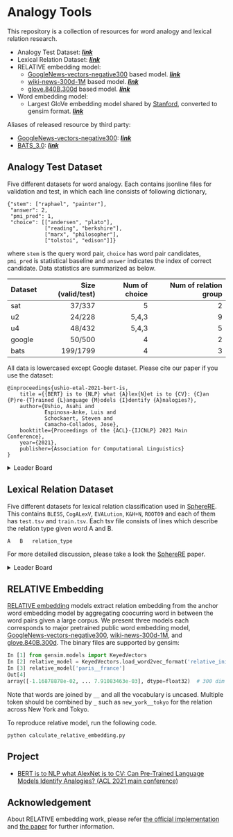 # Analogy Tools 
This repository is a collection of resources for word analogy and lexical relation research.
- Analogy Test Dataset: [***link***](https://github.com/asahi417/AnalogyTools/releases/download/0.0.0/analogy_test_dataset.tar.gz)
- Lexical Relation Dataset: [***link***](https://github.com/asahi417/AnalogyTools/releases/download/0.0.0/lexical_relation_dataset.tar.gz)
- RELATIVE embedding model:
    - [GoogleNews-vectors-negative300](https://drive.google.com/file/d/0B7XkCwpI5KDYNlNUTTlSS21pQmM/edit) based model. [***link***](https://github.com/asahi417/AnalogyTools/releases/download/0.0.0/relative_init.w2v.bin.tar.gz)
    - [wiki-news-300d-1M](https://fasttext.cc/docs/en/english-vectors.html) based model. [***link***](https://github.com/asahi417/AnalogyTools/releases/download/0.0.0/relative_init.fasttext.bin.tar.gz)
    - [glove.840B.300d](https://nlp.stanford.edu/projects/glove/) based model. [***link***](https://github.com/asahi417/AnalogyTools/releases/download/0.0.0/relative_init.glove.bin.tar.gz)
- Word embedding model:
    - Largest GloVe embedding model shared by [Stanford](https://nlp.stanford.edu/projects/glove/), converted to gensim format. [***link***](https://drive.google.com/file/d/1DbLuxwDlTRDbhBroOVgn2_fhVUQAVIqN/view?usp=sharing)

Aliases of released resource by third party:
- [GoogleNews-vectors-negative300](https://drive.google.com/file/d/0B7XkCwpI5KDYNlNUTTlSS21pQmM/edit): [***link***](https://github.com/asahi417/AnalogyTools/releases/download/0.0.0/GoogleNews-vectors-negative300.bin.gz)
- [BATS_3.0](https://vecto.space/projects/BATS/): [***link***](https://github.com/asahi417/AnalogyTools/releases/download/0.0.0/BATS_3.0.zip)

## Analogy Test Dataset
Five different datasets for word analogy. Each contains jsonline files for validation and test, in which each line consists of following dictionary,
```
{"stem": ["raphael", "painter"],
 "answer": 2,
 "pmi_pred": 1,
 "choice": [["andersen", "plato"],
            ["reading", "berkshire"],
            ["marx", "philosopher"],
            ["tolstoi", "edison"]]}
``` 
where `stem` is the query word pair, `choice` has word pair candidates, `pmi_pred` is statistical baseline
and `answer` indicates the index of correct candidate. Data statistics are summarized as below.

| Dataset | Size (valid/test) | Num of choice | Num of relation group |
|---------|---------:|--------------:|----------------------:|
| sat     | 37/337   | 5             | 2                     |
| u2      | 24/228   | 5,4,3         | 9                     |
| u4      | 48/432   | 5,4,3         | 5                     |
| google  | 50/500   | 4             | 2                     |
| bats    | 199/1799 | 4             | 3                     |

All data is lowercased except Google dataset. Please cite our paper if you use the dataset:
```
@inproceedings{ushio-etal-2021-bert-is,
    title ={{BERT} is to {NLP} what {A}lex{N}et is to {CV}: {C}an {P}re-{T}rained {L}anguage {M}odels {I}dentify {A}nalogies?},
    author={Ushio, Asahi and
            Espinosa-Anke, Luis and 
            Schockaert, Steven and
            Camacho-Collados, Jose},
    booktitle={Proceedings of the {ACL}-{IJCNLP} 2021 Main Conference},
    year={2021},
    publisher={Association for Computational Linguistics}
}
```

<details><summary> Leader Board</summary>

Here we report baseline with word embedding model. Complete result can be found [here](./results/analogy_test.csv), 
and please refer [our script](analogy_test.py) for more detail experimental setting.

- ***BATS***

| model    | accuracy (val) | accuracy (test) | accuracy (full) |
|----------|----------------|-----------------|-----------------|
| fasttext |         75.88% |          74.21% |          74.37% |
| glove    |         70.85% |          67.32% |          67.67% |
| w2v      |         65.33% |          63.15% |          63.36% |
| PMI      |         35.18% |          42.75% |          41.99% |

- ***Google***

| model    | accuracy (val) | accuracy (test) | accuracy (full) |
|----------|----------------|-----------------|-----------------|
| fasttext |         94.00% |          97.40% |          97.09% |
| glove    |         92.00% |          96.00% |          95.64% |
| w2v      |         92.00% |          93.40% |          93.27% |
| PMI      |         60.00% |          57.40% |          57.64% |

- ***SAT***

| model    | accuracy (val) | accuracy (test) | accuracy (full) |
|----------|----------------|-----------------|-----------------|
| fasttext |         67.57% |          47.77% |          49.73% |
| glove    |         59.46% |          47.77% |          48.93% |
| w2v      |         56.76% |          44.21% |          45.45% |
| PMI      |         24.32% |          23.15% |          23.26% |

- ***U2***

| model    | accuracy (val) | accuracy (test) | accuracy (full) |
|----------|----------------|-----------------|-----------------|
| fasttext |         50.00% |          42.98% |          43.65% |
| glove    |         41.67% |          44.74% |          44.44% |
| w2v      |         37.50% |          41.23% |          40.87% |
| PMI      |         29.17% |          32.89% |          32.54% |

- ***U4***

| model    | accuracy (val) | accuracy (test) | accuracy (full) |
|----------|----------------|-----------------|-----------------|
| fasttext |         47.92% |          37.04% |          38.13% |
| glove    |         52.08% |          35.19% |          36.88% |
| w2v      |         37.50% |          36.57% |          36.67% |
| PMI      |         47.92% |          39.12% |          40.00% |

To get word embedding baseline, 
```shell script
python analogy_test.py
```
When the model suffers out-of-vocabulary error, we use PMI prediction, `pmi_pred` in each entry, to ensure the baseline can
be compared with other methods to cover all the data points.   

</details>


## Lexical Relation Dataset
Five different datasets for lexical relation classification used in [SphereRE](https://www.aclweb.org/anthology/P19-1169/).
This contains `BLESS`, `CogALexV`, `EVALution`, `K&H+N`, `ROOT09` and each of them has `test.tsv` and `train.tsv`.
Each tsv file consists of lines which describe the relation type given word A and B. 
```
A   B   relation_type
```
For more detailed discussion, please take a look the [SphereRE](https://www.aclweb.org/anthology/P19-1169/) paper.

<details><summary>Leader Board</summary>

Here we report baseline with word embedding model. Complete result can be found [here](./results/lexical_relation.csv), 
and please refer [our script](lexical_relation.py) for more detail experimental setting.

- ***BLESS*** 

| model    | accuracy | f1_macro | f1_micro |
|----------|----------|----------|----------|
| fasttext |   92.87% |   92.34% |   92.87% |
| glove    |   93.22% |   92.63% |   93.22% |
| w2v      |   92.30% |   91.84% |   92.30% |

- ***CogALexV***

| model    | accuracy | f1_macro | f1_micro |
|----------|----------|----------|----------|
| fasttext |   78.10% |   52.06% |   78.10% |
| glove    |   79.23% |   52.82% |   79.23% |
| w2v      |   77.37% |   49.10% |   77.37% |

- ***EVALution***

| model    | accuracy | f1_macro | f1_micro |
|----------|----------|----------|----------|
| fasttext |   57.04% |   55.49% |   57.04% |
| glove    |   58.34% |   57.59% |   58.34% |
| w2v      |   56.66% |   55.61% |   56.66% |

- ***K&H+N***

| model    | accuracy | f1_macro | f1_micro |
|----------|----------|----------|----------|
| fasttext |   93.97% |   88.46% |   93.97% |
| glove    |   95.26% |   90.15% |   95.26% |
| w2v      |   90.81% |   84.76% |   90.81% |

- ***ROOT09***

| model    | accuracy | f1_macro | f1_micro |
|----------|----------|----------|----------|
| fasttext |   88.84% |   88.67% |   88.84% |
| glove    |   89.22% |   88.64% |   89.22% |
| w2v      |   87.15% |   86.65% |   87.15% |

To get word embedding baseline, 
```shell script
python lexical_relation.py
```
When the model suffers out-of-vocabulary error in evaluation, we use the most frequent label in training data, to ensure the baseline can
be compared with other methods to cover all the data points.   

</details>
 

## RELATIVE Embedding
[RELATIVE embedding](http://josecamachocollados.com/papers/relative_ijcai2019.pdf) models extract relation embedding from the anchor word embedding model 
by aggregating coocurring word in between the word pairs given a large corpus. We present three models each corresponds to major pretrained public word embedding model,
[GoogleNews-vectors-negative300](https://drive.google.com/file/d/0B7XkCwpI5KDYNlNUTTlSS21pQmM/edit), [wiki-news-300d-1M](https://fasttext.cc/docs/en/english-vectors.html), and [glove.840B.300d](https://nlp.stanford.edu/projects/glove/).
The binary files are supported by gensim:
```python
In [1] from gensim.models import KeyedVectors
In [2] relative_model = KeyedVectors.load_word2vec_format('relative_init.glove.bin', binary=True)
In [3] relative_model['paris__france']
Out[4] 
array([-1.16878878e-02, ... 7.91083463e-03], dtype=float32)  # 300 dim array
```
Note that words are joined by `__` and all the vocabulary is uncased. Multiple token should be combined by `_` such as 
`new_york__tokyo` for the relation across New York and Tokyo.

To reproduce relative model, run the following code.

```shell script
python calculate_relative_embedding.py
```

## Project
- [BERT is to NLP what AlexNet is to CV: Can Pre-Trained Language Models Identify Analogies? (ACL 2021 main conference)](https://github.com/asahi417/analogy-language-model)

## Acknowledgement
About RELATIVE embedding work, please refer [the official implementation](https://github.com/pedrada88/relative) and
[the paper](http://josecamachocollados.com/papers/relative_ijcai2019.pdf) for further information.

